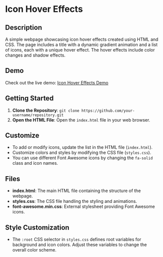 # Icon Hover Effects

## Description
A simple webpage showcasing icon hover effects created using HTML and CSS. The page includes a title with a dynamic gradient animation and a list of icons, each with a unique hover effect. The hover effects include color changes and shadow effects.

## Demo
Check out the live demo: [Icon Hover Effects Demo](#)

## Getting Started
1. **Clone the Repository**: `git clone https://github.com/your-username/repository.git`
2. **Open the HTML File**: Open the `index.html` file in your web browser.

## Customize
- To add or modify icons, update the list in the HTML file (`index.html`).
- Customize colors and styles by modifying the CSS file (`styles.css`).
- You can use different Font Awesome icons by changing the `fa-solid` class and icon names.

## Files
- **index.html**: The main HTML file containing the structure of the webpage.
- **styles.css**: The CSS file handling the styling and animations.
- **font-awesome.min.css**: External stylesheet providing Font Awesome icons.
  
## Style Customization
- The `:root` CSS selector in `styles.css` defines root variables for background and icon colors. Adjust these variables to change the overall color scheme.


